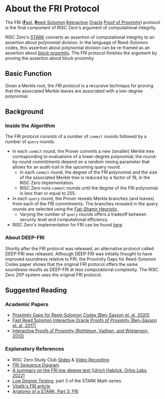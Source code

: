 # About the FRI Protocol 
The FRI ([**F**ast](about-ntts-and-fourier.md), [**R**eed-Solomon](about-rs-codes.md) [**I**nteractive](https://en.wikipedia.org/wiki/Interactive_proof_system) [Oracle](https://en.wikipedia.org/wiki/Oracle_machine) [Proof of Proximity](https://privacytools.seas.harvard.edu/files/privacytools/files/stoc283fp-rothblum.pdf)) protocol is the final component of RISC Zero's argument of computational integrity. 

RISC Zero's [STARK](about-starks.md) converts an assertion of computational integrity to an assertion about polynomial division. 
In the language of Reed-Solomon codes, this assertion about polynomial division can be re-framed as an assertion about [block proximity](https://en.wikipedia.org/wiki/Hamming_distance). 
The FRI protocol finishes the argument by proving the assertion about block proximity. 

## Basic Function
Given a Merkle root, the *FRI protocol*  is a recursive technique for proving that the associated Merkle leaves are associated with a low-degree polynomial.

## Background
### Inside the Algorithm
The FRI protocol consists of a number of `commit` rounds followed by a number of `query` rounds. 
- In each `commit` round, the Prover commits a new (smaller) Merkle tree corresponding to evaluations of a lower-degree polynomial; the round-by-round commitments depend on a random mixing parameter that allows for an audit-trail in the upcoming query round. 
  - In each `commit` round, the degree of the FRI polynomial and the size of the associated Merkle tree is reduced by a factor of 16, in the RISC Zero implementation.
  - RISC Zero runs `commit` rounds until the degree of the FRI polynomial is less than or equal to 255. 
- In each `query` round, the Prover reveals Merkle branches (and leaves) from each of the FRI commitments. The branches revealed in the query rounds are selected using the [Fiat-Shamir Heuristic](https://en.wikipedia.org/wiki/Fiat%E2%80%93Shamir_heuristic). 
  - Varying the number of `query` rounds offers a tradeoff between security level and computational efficiency. 
- RISC Zero's implementation for FRI can be found [here](https://github.com/risc0/risc0/blob/main/risc0/zkp/src/prove/fri.rs)
### About DEEP-FRI
Shortly after the FRI protocol was released, an alternative protocol called DEEP-FRI was released. 
Although DEEP-FRI was initially thought to have improved soundness relative to FRI, the Proximity Gaps for Reed-Solomon Codes paper shows that the original FRI protocol offers the same soundness results as DEEP-FRI at less computational complexity. 
The RISC Zero ZKP system uses the original FRI protocol. 

## Suggested Reading
### Academic Papers
- [Proximity Gaps for Reed-Solomon Codes (Ben-Sasson et. al, 2020)](https://eprint.iacr.org/2020/654.pdf)
- [Fast Reed Solomon Interactive Oracle Proofs of Proximity (Ben-Sasson et. al, 2017)](https://drops.dagstuhl.de/opus/volltexte/2018/9018/pdf/LIPIcs-ICALP-2018-14.pdf) 
- [Interactive Proofs of Proximity (Rothblum, Vadhan, and Widgerson, 2013)](https://guyrothblum.files.wordpress.com/2014/11/rvw13.pdf)
### Explanatory References
- RISC Zero Study Club [Slides](https://drive.google.com/file/d/1TuufbM8py2mGDkjMUg5FWZzw8VqNri4O/view?usp=share_link) & [Video Recording](https://www.youtube.com/watch?v=j35yz22OVGE)
- [FRI Sequence Diagram](https://twitter.com/EllipticHector/status/1641842245337743367)
- [A summary on the FRI low degree test (Ulrich Haböck, Orbis Labs, 2022)](https://eprint.iacr.org/2022/1216.pdf)
- [Low Degree Testing](https://medium.com/starkware/low-degree-testing-f7614f5172db), part 3 of the STARK Math series
- [Vitalik's FRI article](https://vitalik.ca/general/2017/11/22/starks_part_2.html)
- [Anatomy of a STARK, Part 3: FRI](https://aszepieniec.github.io/stark-anatomy/fri)
